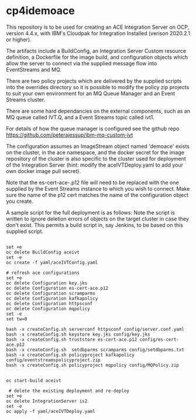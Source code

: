 # cp4idemoace

This repository is to be used for creating an ACE Integration Server on OCP, version 4.4.x, with IBM's Cloudpak for Integration Installed (verison 2020.2.1 or higher).

The artifacts include a BuildConfig, an Integration Server Custom resource definition, a Dockerfile for the image build, and configuration objects which allow the server to connect via the supplied message flow into EventStreams and MQ.

There are two policy projects which are delivered by the supplied scripts into the overrides directory so it is possible to modify the policy zip projects to suit your own environment for an MQ Queue Manager and an Event Streams cluster.

There are some hard dependancies on the external components, such as an MQ queue called IVT.Q, and a Event Streams topic called ivt1. 

For details of how the queue manager is configured see the github repo https://github.com/peterajessup/ibm-mq-custom-ivt

The configuration assumes an ImageStream object named 'demoace' exists on the cluster, in the ace namespace, and the docker secret for the image repository of the cluster is also specific to the cluster used for deployment of the Integration Server (hint: modify the aceIVTDeploy.yaml to add your own docker image pull secret).

Note that the es-cert-ace-.p12 file will need to be replaced with the one supplied by the Event Streams instance to which you wish to connect. Make sure the name of the p12 cert matches the name of the configuration object you create.

A sample script for the full deployment is as follows:
Note the script is written to ignore deletion errors of objects on the target cluster in case they don't exist. This permits 
a build script in, say Jenkins, to be based on this supplied script.
```

set +e
oc delete BuildConfig aceivt
set -e
oc create -f yaml/aceIVTConfig.yaml

# refresh ace configurations 
set +e
oc delete Configuration key.jks
oc delete Configuration es-cert-ace.p12
oc delete Configuration scramparms
oc delete Configuration kafkapolicy
oc delete Configuration httpsconf
oc delete Configuration mqpolicy
set -e
set tw=0

bash -x createConfig.sh serverconf httpsconf config/server.conf.yaml
bash -x createConfig.sh keystore key.jks config/key.jks
bash -x createConfig.sh truststore es-cert-ace.p12 config/es-cert-ace.p12
bash -x createConfig.sh  setdbparms scramparms config/setdbparms.txt
bash -x createConfig.sh policyproject kafkapolicy config/eventstreamspolicyproject.zip
bash -x createConfig.sh policyproject mqpolicy config/MQPolicy.zip


oc start-build aceivt

 # delete the existing deployment and re-deploy
set +e
oc delete IntegrationServer is2
set -e
oc apply -f yaml/aceIVTDeploy.yaml
```
